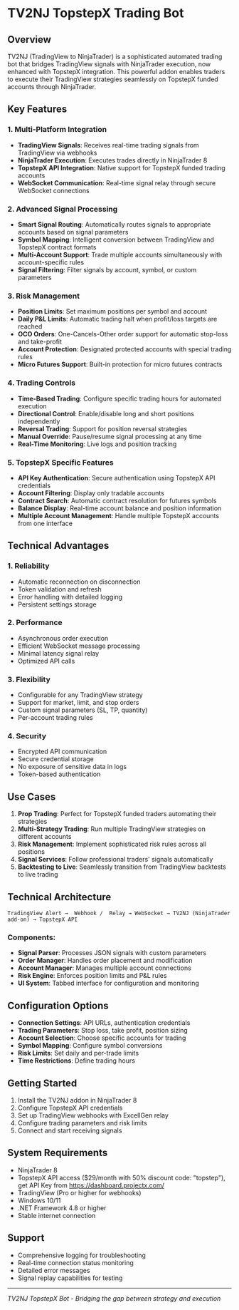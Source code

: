 # TV2NJ TopstepX Trading Bot

## Overview

TV2NJ (TradingView to NinjaTrader) is a sophisticated automated trading bot that bridges TradingView signals with NinjaTrader execution, now enhanced with TopstepX integration. This powerful addon enables traders to execute their TradingView strategies seamlessly on TopstepX funded accounts through NinjaTrader.

## Key Features

### 1. **Multi-Platform Integration**
- **TradingView Signals**: Receives real-time trading signals from TradingView via webhooks
- **NinjaTrader Execution**: Executes trades directly in NinjaTrader 8
- **TopstepX API Integration**: Native support for TopstepX funded trading accounts
- **WebSocket Communication**: Real-time signal relay through secure WebSocket connections

### 2. **Advanced Signal Processing**
- **Smart Signal Routing**: Automatically routes signals to appropriate accounts based on signal parameters
- **Symbol Mapping**: Intelligent conversion between TradingView and TopstepX contract formats
- **Multi-Account Support**: Trade multiple accounts simultaneously with account-specific rules
- **Signal Filtering**: Filter signals by account, symbol, or custom parameters

### 3. **Risk Management**
- **Position Limits**: Set maximum positions per symbol and account
- **Daily P&L Limits**: Automatic trading halt when profit/loss targets are reached
- **OCO Orders**: One-Cancels-Other order support for automatic stop-loss and take-profit
- **Account Protection**: Designated protected accounts with special trading rules
- **Micro Futures Support**: Built-in protection for micro futures contracts

### 4. **Trading Controls**
- **Time-Based Trading**: Configure specific trading hours for automated execution
- **Directional Control**: Enable/disable long and short positions independently
- **Reversal Trading**: Support for position reversal strategies
- **Manual Override**: Pause/resume signal processing at any time
- **Real-Time Monitoring**: Live logs and position tracking

### 5. **TopstepX Specific Features**
- **API Key Authentication**: Secure authentication using TopstepX API credentials
- **Account Filtering**: Display only tradable accounts
- **Contract Search**: Automatic contract resolution for futures symbols
- **Balance Display**: Real-time account balance and position information
- **Multiple Account Management**: Handle multiple TopstepX accounts from one interface

## Technical Advantages

### 1. **Reliability**
- Automatic reconnection on disconnection
- Token validation and refresh
- Error handling with detailed logging
- Persistent settings storage

### 2. **Performance**
- Asynchronous order execution
- Efficient WebSocket message processing
- Minimal latency signal relay
- Optimized API calls

### 3. **Flexibility**
- Configurable for any TradingView strategy
- Support for market, limit, and stop orders
- Custom signal parameters (SL, TP, quantity)
- Per-account trading rules

### 4. **Security**
- Encrypted API communication
- Secure credential storage
- No exposure of sensitive data in logs
- Token-based authentication

## Use Cases

1. **Prop Trading**: Perfect for TopstepX funded traders automating their strategies
2. **Multi-Strategy Trading**: Run multiple TradingView strategies on different accounts
3. **Risk Management**: Implement sophisticated risk rules across all positions
4. **Signal Services**: Follow professional traders' signals automatically
5. **Backtesting to Live**: Seamlessly transition from TradingView backtests to live trading

## Technical Architecture

```
TradingView Alert →  Webhook /  Relay → WebSocket → TV2NJ (NinjaTrader add-on) → TopstepX API
```

### Components:
- **Signal Parser**: Processes JSON signals with custom parameters
- **Order Manager**: Handles order placement and modification
- **Account Manager**: Manages multiple account connections
- **Risk Engine**: Enforces position limits and P&L rules
- **UI System**: Tabbed interface for configuration and monitoring

## Configuration Options

- **Connection Settings**: API URLs, authentication credentials
- **Trading Parameters**: Stop loss, take profit, position sizing
- **Account Selection**: Choose specific accounts for trading
- **Symbol Mapping**: Configure symbol conversions
- **Risk Limits**: Set daily and per-trade limits
- **Time Restrictions**: Define trading hours

## Getting Started

1. Install the TV2NJ addon in NinjaTrader 8
2. Configure TopstepX API credentials
3. Set up TradingView webhooks with ExcellGen relay
4. Configure trading parameters and risk limits
5. Connect and start receiving signals

## System Requirements

- NinjaTrader 8
- TopstepX API access ($29/month with 50% discount code: "topstep"), get API Key from https://dashboard.projectx.com/
- TradingView (Pro or higher for webhooks)
- Windows 10/11
- .NET Framework 4.8 or higher
- Stable internet connection

## Support

- Comprehensive logging for troubleshooting
- Real-time connection status monitoring
- Detailed error messages
- Signal replay capabilities for testing

---

*TV2NJ TopstepX Bot - Bridging the gap between strategy and execution*
